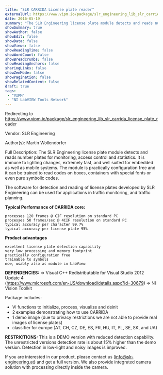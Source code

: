 ```yaml
---
title: "SLR CARRIDA License plate reader"
externalUrl: https://www.vipm.io/package/slr_engineering_lib_slr_carrida_license_plate_reader
date: 2016-05-19
summary: "The SLR Engineering license plate module detects and reads number plates for monitoring, access control and statistics."
showSummary: true
showAuthor: false
showEdit: false
showData: false
showViews: false
showReadingTime: false
showWordCount: false
showBreadcrumbs: false
showHeadingAnchors: false
sharingLinks: false
showZenMode: false
showPagination: false
showRelatedContent: false
draft: true
tags:
 - "VIPM"
 - "NI LabVIEW Tools Network"
---
```


Redirecting to https://www.vipm.io/package/slr_engineering_lib_slr_carrida_license_plate_reader

Vendor: SLR Engineering

Author(s): Martin Wollendorfer
 
Full Description:
The SLR Engineering license plate module detects and reads number plates for monitoring, access control and statistics. It is immune to lighting changes, extremely fast, and well suited for embedded as well as mobile systems. The module is practically configuration free and it can be trained to read codes on boxes, containers with special fonts or even pure symbolic codes.

The software for detection and reading of license plates developed by SLR Engineering can be used for applications in traffic monitoring, and traffic planning.

**Typical Performance of CARRIDA core:**

    processes 120 frames @ CIF resolution on standard PC
    processes 50 frames/sec @ 4CIF resolution on standard PC
    typical accuracy per character 99.7%
    typical accuracy per license plate 95%

**Product advantages**

    excellent license plate detection capability
    very low processing and memory footprint
    practically configuration free
    trainable to symbols
    now, usably also as module in LabView

**DEPENDENCIES:**
=> Visual C++ Redistributable for Visual Studio 2012 Update 4  
      (https://www.microsoft.com/en-US/download/details.aspx?id=30679)
=> NI Vision Toolkit

Package includes:
- VI functions to initialize, process, visualize and deinit
- 2 examples demonstrating how to use CARRIDA
- 1 demo image (due to privacy restrictions we are not able to provide real images of license plates)
- classifier for europe (AT, CH, CZ, DE, ES, FR, HU, IT, PL, SE, SK, and UA)

**RESTRICTIONS:**
This is a DEMO version with reduced detection capability. The unrestricted versions detection rate is about 15% higher than the demo version. Detection in low-light and noisy images is improved.

If you are interested in our product, please contact us (info@slr-engineering.at) and get a full version.
We also provide integrated camera solution with processing directly inside the camera.